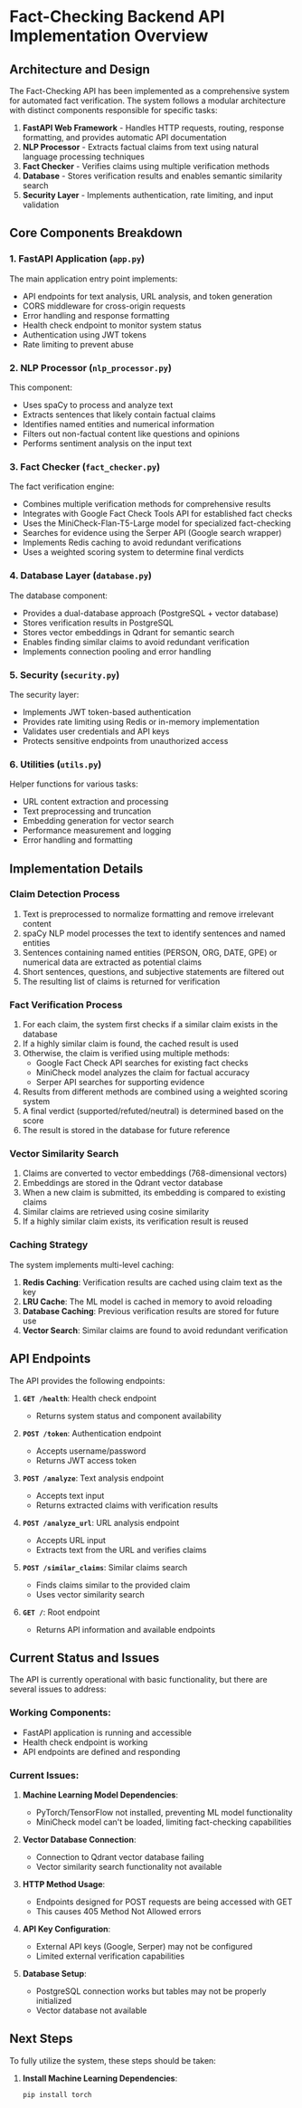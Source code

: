 # Fact-Checking Backend API Implementation Overview

## Architecture and Design

The Fact-Checking API has been implemented as a comprehensive system for automated fact verification. The system follows a modular architecture with distinct components responsible for specific tasks:

1. **FastAPI Web Framework** - Handles HTTP requests, routing, response formatting, and provides automatic API documentation  
2. **NLP Processor** - Extracts factual claims from text using natural language processing techniques  
3. **Fact Checker** - Verifies claims using multiple verification methods  
4. **Database** - Stores verification results and enables semantic similarity search  
5. **Security Layer** - Implements authentication, rate limiting, and input validation  

## Core Components Breakdown

### 1. FastAPI Application (`app.py`)

The main application entry point implements:  
- API endpoints for text analysis, URL analysis, and token generation  
- CORS middleware for cross-origin requests  
- Error handling and response formatting  
- Health check endpoint to monitor system status  
- Authentication using JWT tokens  
- Rate limiting to prevent abuse  

### 2. NLP Processor (`nlp_processor.py`)

This component:  
- Uses spaCy to process and analyze text  
- Extracts sentences that likely contain factual claims  
- Identifies named entities and numerical information  
- Filters out non-factual content like questions and opinions  
- Performs sentiment analysis on the input text  

### 3. Fact Checker (`fact_checker.py`)

The fact verification engine:  
- Combines multiple verification methods for comprehensive results  
- Integrates with Google Fact Check Tools API for established fact checks  
- Uses the MiniCheck-Flan-T5-Large model for specialized fact-checking  
- Searches for evidence using the Serper API (Google search wrapper)  
- Implements Redis caching to avoid redundant verifications  
- Uses a weighted scoring system to determine final verdicts  

### 4. Database Layer (`database.py`)

The database component:  
- Provides a dual-database approach (PostgreSQL + vector database)  
- Stores verification results in PostgreSQL  
- Stores vector embeddings in Qdrant for semantic search  
- Enables finding similar claims to avoid redundant verification  
- Implements connection pooling and error handling  

### 5. Security (`security.py`)

The security layer:  
- Implements JWT token-based authentication  
- Provides rate limiting using Redis or in-memory implementation  
- Validates user credentials and API keys  
- Protects sensitive endpoints from unauthorized access  

### 6. Utilities (`utils.py`)

Helper functions for various tasks:  
- URL content extraction and processing  
- Text preprocessing and truncation  
- Embedding generation for vector search  
- Performance measurement and logging  
- Error handling and formatting  

## Implementation Details

### Claim Detection Process

1. Text is preprocessed to normalize formatting and remove irrelevant content  
2. spaCy NLP model processes the text to identify sentences and named entities  
3. Sentences containing named entities (PERSON, ORG, DATE, GPE) or numerical data are extracted as potential claims  
4. Short sentences, questions, and subjective statements are filtered out  
5. The resulting list of claims is returned for verification  

### Fact Verification Process

1. For each claim, the system first checks if a similar claim exists in the database  
2. If a highly similar claim is found, the cached result is used  
3. Otherwise, the claim is verified using multiple methods:  
   - Google Fact Check API searches for existing fact checks  
   - MiniCheck model analyzes the claim for factual accuracy  
   - Serper API searches for supporting evidence  
4. Results from different methods are combined using a weighted scoring system  
5. A final verdict (supported/refuted/neutral) is determined based on the score  
6. The result is stored in the database for future reference  

### Vector Similarity Search

1. Claims are converted to vector embeddings (768-dimensional vectors)  
2. Embeddings are stored in the Qdrant vector database  
3. When a new claim is submitted, its embedding is compared to existing claims  
4. Similar claims are retrieved using cosine similarity  
5. If a highly similar claim exists, its verification result is reused  

### Caching Strategy

The system implements multi-level caching:  
1. **Redis Caching**: Verification results are cached using claim text as the key  
2. **LRU Cache**: The ML model is cached in memory to avoid reloading  
3. **Database Caching**: Previous verification results are stored for future use  
4. **Vector Search**: Similar claims are found to avoid redundant verification  

## API Endpoints

The API provides the following endpoints:

1. **`GET /health`**: Health check endpoint  
   - Returns system status and component availability  

2. **`POST /token`**: Authentication endpoint  
   - Accepts username/password  
   - Returns JWT access token  

3. **`POST /analyze`**: Text analysis endpoint  
   - Accepts text input  
   - Returns extracted claims with verification results  

4. **`POST /analyze_url`**: URL analysis endpoint  
   - Accepts URL input  
   - Extracts text from the URL and verifies claims  

5. **`POST /similar_claims`**: Similar claims search  
   - Finds claims similar to the provided claim  
   - Uses vector similarity search  

6. **`GET /`**: Root endpoint  
   - Returns API information and available endpoints  

## Current Status and Issues

The API is currently operational with basic functionality, but there are several issues to address:

### Working Components:
- FastAPI application is running and accessible  
- Health check endpoint is working  
- API endpoints are defined and responding  

### Current Issues:

1. **Machine Learning Model Dependencies**:  
   - PyTorch/TensorFlow not installed, preventing ML model functionality  
   - MiniCheck model can't be loaded, limiting fact-checking capabilities  

2. **Vector Database Connection**:  
   - Connection to Qdrant vector database failing  
   - Vector similarity search functionality not available  

3. **HTTP Method Usage**:  
   - Endpoints designed for POST requests are being accessed with GET  
   - This causes 405 Method Not Allowed errors  

4. **API Key Configuration**:  
   - External API keys (Google, Serper) may not be configured  
   - Limited external verification capabilities  

5. **Database Setup**:  
   - PostgreSQL connection works but tables may not be properly initialized  
   - Vector database not available  

## Next Steps

To fully utilize the system, these steps should be taken:

1. **Install Machine Learning Dependencies**:
   ```shell
   pip install torch
